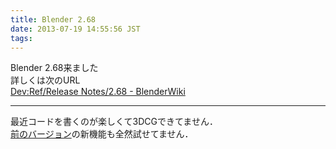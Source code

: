 ```yaml
---
title: Blender 2.68
date: 2013-07-19 14:55:56 JST
tags: 
---
```


Blender 2\.68来ました  
詳しくは次のURL  
[Dev:Ref/Release Notes/2\.68 \- BlenderWiki](http://wiki.blender.org/index.php/Dev:Ref/Release_Notes/2.68)



* * *

  
最近コードを書くのが楽しくて3DCGできてません．  
[前のバージョン](http://folioscope.hatenablog.jp/entry/2013/05/09/232451)の新機能も全然試せてません．
